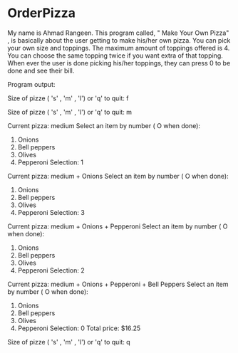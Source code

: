 # OrderPizza
 My name is Ahmad Rangeen. This program called, " Make Your Own Pizza" , is basically about 
 the user getting to make his/her own pizza. You can pick your own size and toppings. The
 maximum amount of toppings offered is 4. You can choose the same topping twice if you want 
 extra of that topping. When ever the user is done picking his/her toppings, they can press 
 0 to be done and see their bill. 


Program output: 

Size of pizze ( 's' , 'm' , 'l') or 'q' to quit:
f


Size of pizze ( 's' , 'm' , 'l') or 'q' to quit:
m

Current pizza: medium
Select an item by number ( O when done):
1. Onions
2. Bell peppers
3. Olives
4. Pepperoni
Selection: 
1

Current pizza: medium + Onions
Select an item by number ( O when done):
1. Onions
2. Bell peppers
3. Olives
4. Pepperoni
Selection: 
3

Current pizza: medium + Onions + Pepperoni
Select an item by number ( O when done):
1. Onions
2. Bell peppers
3. Olives
4. Pepperoni
Selection: 
2

Current pizza: medium + Onions + Pepperoni + Bell Peppers
Select an item by number ( O when done):
1. Onions
2. Bell peppers
3. Olives
4. Pepperoni
Selection: 
0
Total price: $16.25


Size of pizze ( 's' , 'm' , 'l') or 'q' to quit:
q

